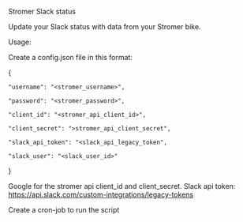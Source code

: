 Stromer Slack status

Update your Slack status with data from your Stromer bike.

Usage:

Create a config.json file in this format:

{

    "username": "<stromer_username>",

    "password": "<stromer_password>",
    
    "client_id": "<stromer_api_client_id>",
    
    "client_secret": ">stromer_api_client_secret",
    
    "slack_api_token": "<slack_api_legacy_token",
    
    "slack_user": "<slack_user_id>"
}

Google for the stromer api client_id and client_secret.
Slack api token: https://api.slack.com/custom-integrations/legacy-tokens

Create a cron-job to run the script